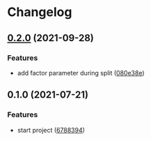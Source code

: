# Changelog

## [0.2.0](https://www.github.com/cheminfo/value-units/compare/v0.1.0...v0.2.0) (2021-09-28)


### Features

* add factor parameter during split ([080e38e](https://www.github.com/cheminfo/value-units/commit/080e38e9eb591246814798058958c5e622b050cd))

## 0.1.0 (2021-07-21)


### Features

* start project ([6788394](https://www.github.com/cheminfo/value-units/commit/678839444847089bac8c81658f1fee40d8748748))
